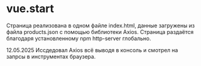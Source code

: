 # vue.start

Страница реализована в одном файле index.html,
данные загружены из файла products.json с помощью
библиотеки Axios. Страница раздаётся благодаря
установленному npm http-server глобально.

12.05.2025
Иссдедовал Axios всё выводя в консоль и
смотрел на запрсы в инструментах браузера.
